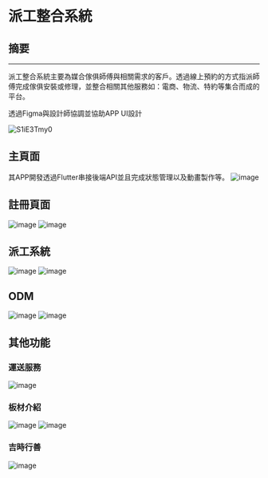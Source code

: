 # 派工整合系統

## 摘要
-----------
派工整合系統主要為媒合傢俱師傅與相關需求的客戶。透過線上預約的方式指派師傅完成傢俱安裝或修理，並整合相關其他服務如：電商、物流、特約等集合而成的平台。

透過Figma與設計師協調並協助APP UI設計

![S1iE3Tmy0](https://github.com/oooao/dispatch_/assets/80454372/fff49c5a-64a6-403b-8d33-8eaee1a01e04)

## 主頁面
其APP開發透過Flutter串接後端API並且完成狀態管理以及動畫製作等。
![image](https://hackmd.io/_uploads/HJ-4naQ1A.png)
## 註冊頁面
![image](https://github.com/oooao/dispatch_/assets/80454372/86d39a3f-8f7d-45e0-b8db-4ca5892b606f)
![image](https://github.com/oooao/dispatch_/assets/80454372/0cde10b8-bc3d-4767-b61f-5e25e9f216fa)
## 派工系統
![image](https://github.com/oooao/dispatch_/assets/80454372/39eaaf0e-f0ec-4943-af3e-96c9ac27d220)
![image](https://github.com/oooao/dispatch_/assets/80454372/6aa82d28-4d1f-4f62-888e-5ab0e09a6c84)
## ODM
![image](https://github.com/oooao/dispatch_/assets/80454372/f303952f-9e77-45ac-b27b-d3d6279d2891)
![image](https://github.com/oooao/dispatch_/assets/80454372/777cc98f-62b4-426b-a816-22b7df6f6f97)
## 其他功能
### 運送服務
![image](https://github.com/oooao/dispatch_/assets/80454372/b23bdacf-d64c-48af-84db-2b282b816b30)
### 板材介紹
![image](https://github.com/oooao/dispatch_/assets/80454372/a2aa5f4d-3d6b-4795-811b-bb34e57ad1bb)
![image](https://github.com/oooao/dispatch_/assets/80454372/27d4ff44-2c41-4b42-9688-46f402ac4473)
### 吉時行善
![image](https://github.com/oooao/dispatch_/assets/80454372/8bec7163-e182-4d31-8fc6-6b5cd4b3bae9)
